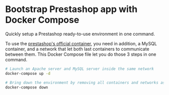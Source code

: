 # Bootstrap Prestashop app with Docker Compose

Quickly setup a Prestashop ready-to-use environment in one command.

To use the [prestashop's official container](https://hub.docker.com/r/prestashop/prestashop/), you need in addition, a MySQL container, and a network that let both last containers to communicate between them. This Docker Compose file let you do those 3 steps in one command.

```bash
# Launch an Apache server and MySQL server inside the same network
docker-compose up -d

# Bring down the environment by removing all containers and networks associated with this environment
docker-compose down
```
